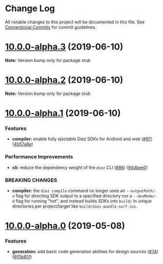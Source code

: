# Change Log

All notable changes to this project will be documented in this file.
See [Conventional Commits](https://conventionalcommits.org) for commit guidelines.

# [10.0.0-alpha.3](https://github.com/stristr/diez/compare/v10.0.0-alpha.2...v10.0.0-alpha.3) (2019-06-10)

**Note:** Version bump only for package stub





# [10.0.0-alpha.2](https://github.com/stristr/diez/compare/v10.0.0-alpha.1...v10.0.0-alpha.2) (2019-06-10)

**Note:** Version bump only for package stub





# [10.0.0-alpha.1](https://github.com/stristr/diez/compare/v10.0.0-alpha.0...v10.0.0-alpha.1) (2019-06-10)


### Features

* **compiler:** enable fully ejectable Diez SDKs for Android and web ([#97](https://github.com/stristr/diez/issues/97)) ([4b57a8e](https://github.com/stristr/diez/commit/4b57a8e))


### Performance Improvements

* **cli:** reduce the dependency weight of the `diez` CLI ([#86](https://github.com/stristr/diez/issues/86)) ([94dbee0](https://github.com/stristr/diez/commit/94dbee0))


### BREAKING CHANGES

* **compiler:** the `diez compile` command no longer uses an `--outputPath/-o` flag for directing SDK output to a specified directory nor a `--devMode/-d` flag for running "hot", and instead builds SDKs into `build/` in unique directories per project/target like `build/diez-poodle-surf-ios`.





# [10.0.0-alpha.0](https://github.com/diez/diez/compare/v1.0.0-beta.5...v10.0.0-alpha.0) (2019-05-08)


### Features

* **generation:** add basic code generation abilities for design sources ([#74](https://github.com/diez/diez/issues/74)) ([6f0b80f](https://github.com/diez/diez/commit/6f0b80f))
